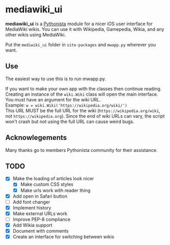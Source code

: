 # mediawiki_ui

**mediawiki_ui** is a [Pythonista](http://omz-software.com/pythonista/index.html) module for a nicer iOS user interface for MediaWiki wikis. You can use it with Wikipedia, Gamepedia, Wikia, and any other wikis using MediaWiki.

Put the `mediwiki_ui` folder in `site-packages` and `mwapp.py` wherever you want.

## Use
The easiest way to use this is to run mwapp.py.  

If you want to make your own app with the classes then continue reading.  
Creating an instance of the `wiki.Wiki` class will open the main interface.  
You must have an argument for the wiki URL.  
Example: `w = wiki.Wiki('https://wikipedia.org/wiki/')`  
This URL MUST be the full URL for the wiki (`https://wikipedia.org/wiki`, not `https://wikipedia.org`). Since the end of wiki URLs can vary, the script won't crash but not using the full URL can cause weird bugs.

## Acknowlegements
Many thanks go to members Pythonista community for their assistance.

## TODO

- [x] Make the loading of articles look nicer
	- [x] Make custom CSS styles
	- [x] Make urls work with reader thing
- [x] Add open in Safari button
- [ ] Add font changer
- [x] Implement history
- [x] Make external URLs work
- [ ] Improve PEP-8 compliance
- [x] Add Wikia support
- [x] Document with comments
- [x] Create an interface for switching between wikis
